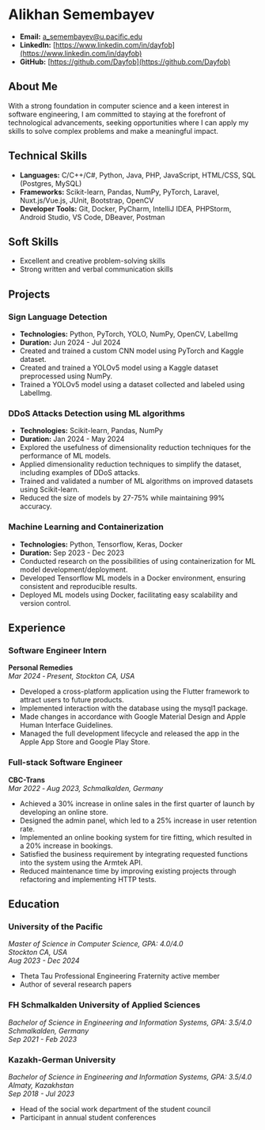 # Alikhan Semembayev

- **Email:** [a_semembayev@u.pacific.edu](mailto:a_semembayev@u.pacific.edu)
- **LinkedIn:** [https://www.linkedin.com/in/dayfob](https://www.linkedin.com/in/dayfob)
- **GitHub:** [https://github.com/Dayfob](https://github.com/Dayfob)

## About Me
With a strong foundation in computer science and a keen interest in software engineering, I am committed to staying at the forefront of technological advancements, seeking opportunities where I can apply my skills to solve complex problems and make a meaningful impact.

## Technical Skills
- **Languages:** C/C++/C#, Python, Java, PHP, JavaScript, HTML/CSS, SQL (Postgres, MySQL)
- **Frameworks:** Scikit-learn, Pandas, NumPy, PyTorch, Laravel, Nuxt.js/Vue.js, JUnit, Bootstrap, OpenCV
- **Developer Tools:** Git, Docker, PyCharm, IntelliJ IDEA, PHPStorm, Android Studio, VS Code, DBeaver, Postman

## Soft Skills
- Excellent and creative problem-solving skills
- Strong written and verbal communication skills

## Projects

### Sign Language Detection
- **Technologies:** Python, PyTorch, YOLO, NumPy, OpenCV, LabelImg
- **Duration:** Jun 2024 - Jul 2024
- Created and trained a custom CNN model using PyTorch and Kaggle dataset.
- Created and trained a YOLOv5 model using a Kaggle dataset preprocessed using NumPy.
- Trained a YOLOv5 model using a dataset collected and labeled using LabelImg.

### DDoS Attacks Detection using ML algorithms
- **Technologies:** Scikit-learn, Pandas, NumPy
- **Duration:** Jan 2024 - May 2024
- Explored the usefulness of dimensionality reduction techniques for the performance of ML models.
- Applied dimensionality reduction techniques to simplify the dataset, including examples of DDoS attacks.
- Trained and validated a number of ML algorithms on improved datasets using Scikit-learn.
- Reduced the size of models by 27-75% while maintaining 99% accuracy.

### Machine Learning and Containerization
- **Technologies:** Python, Tensorflow, Keras, Docker
- **Duration:** Sep 2023 - Dec 2023
- Conducted research on the possibilities of using containerization for ML model development/deployment.
- Developed Tensorflow ML models in a Docker environment, ensuring consistent and reproducible results.
- Deployed ML models using Docker, facilitating easy scalability and version control.

## Experience

### Software Engineer Intern
**Personal Remedies**  
*Mar 2024 ‐ Present, Stockton CA, USA*
- Developed a cross-platform application using the Flutter framework to attract users to future products.
- Implemented interaction with the database using the mysql1 package.
- Made changes in accordance with Google Material Design and Apple Human Interface Guidelines.
- Managed the full development lifecycle and released the app in the Apple App Store and Google Play Store.

### Full-stack Software Engineer
**CBC-Trans**  
*Mar 2022 ‐ Aug 2023, Schmalkalden, Germany*
- Achieved a 30% increase in online sales in the first quarter of launch by developing an online store.
- Designed the admin panel, which led to a 25% increase in user retention rate.
- Implemented an online booking system for tire fitting, which resulted in a 20% increase in bookings.
- Satisfied the business requirement by integrating requested functions into the system using the Armtek API.
- Reduced maintenance time by improving existing projects through refactoring and implementing HTTP tests.

## Education

### University of the Pacific
*Master of Science in Computer Science, GPA: 4.0/4.0*  
*Stockton CA, USA*  
*Aug 2023 - Dec 2024*
- Theta Tau Professional Engineering Fraternity active member
- Author of several research papers

### FH Schmalkalden University of Applied Sciences
*Bachelor of Science in Engineering and Information Systems, GPA: 3.5/4.0*  
*Schmalkalden, Germany*  
*Sep 2021 - Feb 2023*

### Kazakh-German University
*Bachelor of Science in Engineering and Information Systems, GPA: 3.5/4.0*  
*Almaty, Kazakhstan*  
*Sep 2018 - Jul 2023*
- Head of the social work department of the student council
- Participant in annual student conferences

